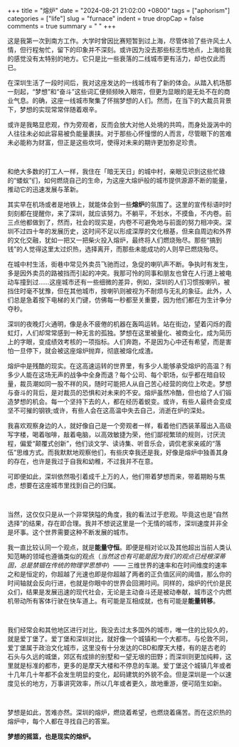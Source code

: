 +++
title = "熔炉"
date = "2024-08-21 21:02:00 +0800"
tags = ["aphorism"]
categories = ["life"]
slug = "furnace"
indent = true
dropCap = false
comments = true
summary = " "
+++

<!-- [^1]![1921.jpg](/images/1921.jpg) -->

这是我第一次到南方工作。大学时曾因比赛短暂到过上海，尽管体验了些许风土人情，但行程匆忙，留下的印象并不深刻。或许因为没去那些标志性地点，上海给我的感觉没有太特别的地方。它只是比一些衰落的二线城市更有活力，却也仅此而已。 

在深圳生活了一段时间后，我对这座发达的一线城市有了新的体会。从踏入机场那一刻起，“梦想”和“奋斗”这些词汇便频频映入眼帘，但更为显眼的是无处不在的商业气息。的确，这座一线城市聚集了怀揣梦想的人们。然而，在当下的大裁员背景下，梦想的实现常常伴随着艰辛。

或许是我略显悲观，作为旁观者，反而会放大对他人处境的共鸣，而身处漩涡中的人往往未必如此容易被负能量裹挟。对于那些心怀憧憬的人而言，尽管眼下的苦难未必能称为财富，但正是这些坎坷，使得对未来的期许更加弥足珍贵。

</br>

和绝大多数的打工人一样，我住在「暗无天日」的城中村，亲眼见识到这些忙碌的“蝼蚁”们，如何燃烧自己的生命，为这座大熔炉般的城市提供源源不断的能量，推动它的迅速发展与革新。

其实早在机场或者是地铁上，就能体会到一些**熔炉**的氛围了。这里的宣传标语时时刻刻都在提醒你，来了深圳，就应该努力。不躺平，不划水，不摸鱼，不内卷。前三点他都做到了，然而，社会的现实是，内卷不可避免地与前面的努力相冲突。深圳不过四十年的发展历史，这时间不足以形成深厚的文化根基，但来自周边和外界的文化交融，犹如一把又一把柴火投入熔炉，最终将人们燃烧殆尽。那些“搞到钱”的人觉得这里太过炽热，选择离开，而那些未能成功的人则早已燃烧殆尽。

在城中村生活，街巷中常见外卖员飞驰而过，急促的喇叭声不断。争执时有发生，多是因外卖员的路被挡而引起的冲突。我那可怜的同事和朋友也曾在人行道上被电动车撞到过……这座城市还有一些细微的差异，例如，深圳的人们习惯按喇叭，被挡住时毫不犹豫，但在其他城市，按喇叭则被视为不耐烦与无礼的象征。此外，人们总是急着按下电梯的关门键，仿佛每一秒都至关重要，因为他们都在为生计争分夺秒。

深圳的夜晚灯火通明，像是永不疲倦的机器在轰鸣运转。站在街边，望着闪烁的霞虹灯，人们却常常感到一种无言的孤独。梦想在这里被量化、被商业化，成为简历上的字眼，变成绩效考核的一项指标。人们奔跑，不是因为心中还有希望，而是害怕一旦停下，就会被这座熔炉抛弃，彻底被熔化成渣。

熔炉中是残酷的现实。在这高速运转的世界里，有多少人能够承受熔炉的高温？有多少人能在这场无声的战争中全身而退？每个公司、每个职场，似乎都在暗自较量，裁员潮如同一股不祥的风，随时可能把人从自己苦心经营的岗位上吹走。梦想与奋斗的背后，是对裁员的恐惧和对未来的不安。熔炉虽然冷酷，但也给了人们锻造梦想的机会。每一个坚持下去的人，都在经历着蜕变。或许，有些人最终会变成坚不可摧的钢铁;或许，有些人会在这高温中失去自己，消逝在炉的深处。

我喜欢观察身边的人，就好像自己是一个旁观者一样，看着他们西装革履出入高级写字楼，喝着咖啡，敲着电脑，以高效敏捷为荣，他们鄙视繁琐的规则，讨厌流程，偏爱“颠覆式创新”，他们谈文学、读诗集、听音乐会，调侃老家亲戚的“落伍”思维方式。而我默默地观察他们，有些庆幸我还是我，好像是熔炉中独善其身的存在，也许是我过于自我和幼稚，不过我并不在意。  

可即便如此，深圳依然吸引着成千上万的人，他们带着梦想而来，带着期盼与焦虑，想要在这座城市里找到自己的归属。

</br>

当然，这仅仅只是从一个非常狭隘的角度，我的看法过于悲观。毕竟这也是“自然选择”的结果，存在即合理。我并不想说这里是一个无情的城市，深圳速度并非全是坏事。这个世界需要这种不断发展的城市。

我一直比较认同一个观点，就是**能量守恒**。即便是相对论以及其他超出当前人类认知范畴的领域也遵循类似的观点（*当然这也有可能是因为我们的观点已经根深蒂固，总是禁锢在传统的物理学思想中*）—— 三维世界的速率和在时间维度的速率之和是恒定的，你超越了光速也即是你超越了两者的正负值区间的阈值，那么你的时间轴就会反向行进，也就是你眼中的世界会回溯时间。同样的，熔炉的代价是民众们，结果是发展迅速的现代社会，无论是主动奋斗还是被动奉献，城市这个内燃机带动所有客体行驶在快车道上。有可能是互相成就，也有可能是**能量转移**。

</br>

我们经常会和其他地区进行对比，我没去过太多国外的城市，唯一住的比较久的，就是爱丁堡了。爱丁堡和深圳对比，就好像一个城镇和一个大都市。与伦敦不同，爱丁堡属于政治文化城市，这里没有十分发达的CBD和摩天大楼，有的是古老的石头与久远的城堡，郊区有成排的别墅和一望无垠的田野；而深圳则更加纯粹，这里就是标准的都市，更多的是摩天大楼和不停息的车潮。爱丁堡这个城镇几年或者十几年几十年都不会发生明显的变化，起码建筑的外貌不会。但是深圳是一个以速度见长的地方，万事讲究效率，所以几年或者更久，故地重游，便可陌生如新。

</br>

梦想是如此，苦难亦然。深圳的熔炉，燃烧着希望，也燃烧着痛苦。而在这炽热的熔炉中，每个人都在寻找自己的答案。

**梦想的摇篮，也是现实的熔炉。**